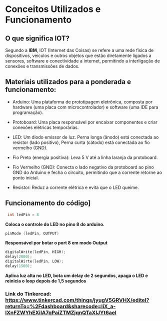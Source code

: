 # Conceitos Utilizados e Funcionamento

## O que significa IOT?

Segundo a **IBM**, IOT (Internet das Coisas) se refere a uma rede física de dispositivos, veículos e outros objetos que estão diretamente ligados a sensores, software e conectividade a internet, permitindo a interligação de conexões e transmissões de dados. 

## Materiais utilizados para a ponderada e funcionamento:

- Arduino: Uma plataforma de prototipagem eletrônica, composta por hardware (uma placa com microcontrolador) e software (uma IDE para programação). 

- Protoboard: Uma placa responsável por encaixar componentes e criar conexões elétricas temporárias.

- LED: Um diodo emissor de luz.
Perna longa (ânodo) está conectada ao resistor
(lado positivo), Perna curta (cátodo) está conectada ao fio vermelho
(GND).

- Fio Preto (energia positiva):
Leva 5 V até a linha laranja da protoboard.

- Fio Vermelho (GND): Conecta o lado negativo da protoboard ao pino GND
do Arduino e fecha o circuito, permitindo que a corrente
retorne ao ponto inicial.

- Resistor: Reduz a corrente elétrica e evita que o LED queime.

## Funcionamento do código]

```c++
 int ledPin = 8
 ```
 **Coloca o controle do LED no pino 8 do arduino.**

 ```c++
 pinMode (ledPin, OUTPUT)
 ```
**Responsável por botar o port 8 em modo Output**

 ```c++
 digitalWrite(ledPin, HIGH);
 delay(2000);
 digitalWirte(ledPin, LOW);
 delay(1500);
 ```
**Aplica luz alta no LED, bota um delay de 2 segundos, apaga o LED e reinicia o loop depois de 1,5 segundos**


### Link do Tinkercad: https://www.tinkercad.com/things/jyugV5GRVHX/editel?returnTo=%2Fdashboard&sharecode=liX_a-lXnFZWYhEXiIA7qPaiZTMZjqnQTaXlJYt6aeI
